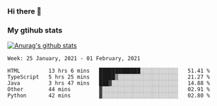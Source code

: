 ### Hi there 👋

### My gtihub stats

[![Anurag's github stats](https://github-readme-stats.vercel.app/api?username=gaozhidong)](https://github.com/gaozhidong/github-readme-stats)

<!--START_SECTION:waka-->
```text
Week: 25 January, 2021 - 01 February, 2021

HTML         13 hrs 6 mins   █████████████░░░░░░░░░░░░   51.41 % 
TypeScript   5 hrs 25 mins   █████▒░░░░░░░░░░░░░░░░░░░   21.27 % 
Java         3 hrs 47 mins   ███▓░░░░░░░░░░░░░░░░░░░░░   14.88 % 
Other        44 mins         ▓░░░░░░░░░░░░░░░░░░░░░░░░   02.91 % 
Python       42 mins         ▓░░░░░░░░░░░░░░░░░░░░░░░░   02.80 % 
```
<!--END_SECTION:waka-->